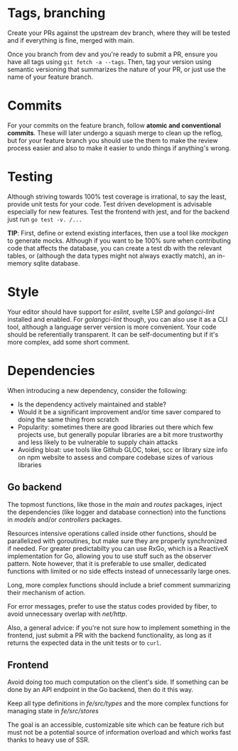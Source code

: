 # Tags, branching

Create your PRs against the upstream dev branch, where they will be tested and if everything is fine, merged with main.

Once you branch from dev and you're ready to submit a PR, ensure you have all tags using `git fetch -a --tags`. Then, tag your version using semantic versioning that summarizes the nature of your PR, or just use the name of your feature branch.

# Commits

For your commits on the feature branch, follow **atomic and conventional commits**. These will later undergo a squash merge to clean up the reflog, but for your feature branch you should use the them to make the review process easier and also to make it easier to undo things if anything's wrong.

# Testing

Although striving towards 100% test coverage is irrational, to say the least, provide unit tests for your code. Test driven development is advisable especially for new features. Test the frontend with jest, and for the backend just run `go test -v. /...`

  **TIP**: First, define or extend existing interfaces, then use a tool like _mockgen_ to generate mocks. Although if you want to be 100% sure when contributing code that affects the database, you can create a test db with the relevant tables, or (although the data types might not always exactly match), an in-memory sqlite database.

# Style

Your editor should have support for _eslint_, svelte LSP and _golangci-lint_ installed and enabled. For _golangci-lint_ though, you can also use it as a CLI tool, although a language server version is more convenient.
Your code should be referentially transparent. It can be self-documenting but if it's more complex, add some short comment.

# Dependencies

When introducing a new dependency, consider the following:

- Is the dependency actively maintained and stable?
- Would it be a significant improvement and/or time saver compared to doing the same thing from scratch
- Popularity: sometimes there are good libraries out there which few projects use, but generally popular libraries are a bit more trustworthy and less likely to be vulnerable to supply chain attacks
- Avoiding bloat: use tools like Github GLOC, tokei, scc or library size info on npm website to assess and compare codebase sizes of various libraries

## Go backend

The topmost functions, like those in the _main_ and _routes_ packages, inject the dependencies (like logger and database connection) into the functions in _models_ and/or _controllers_ packages.  

Resources intensive operations called inside other functions, should be parallelized with goroutines, but make sure they are properly synchronized if needed. For greater predictabilty you can use RxGo, which is a ReactiveX implementation for Go, allowing you to use stuff such as the observer pattern.
 Note however, that it is preferable to use smaller, dedicated functions with limited or no side effects instead of unnecessarily large ones.

Long, more complex functions should include a brief comment summarizing their mechanism of action.

For error messages, prefer to use the status codes provided by fiber, to avoid unnecessary overlap with _net/http_.

Also, a general advice: if you're not sure how to implement something in the frontend, 
just submit a PR with the backend functionality, as long as it returns the expected data 
in the unit tests or to `curl`.

## Frontend

Avoid doing too much computation on the client's side. If something can be done by an API endpoint in the Go backend, then do it this way.

Keep all type definitions in _fe/src/types_ and the more complex functions for managing state in _fe/src/stores_

The goal is an accessible, customizable site which can be feature rich but must not be a potential source of information overload and which works fast thanks to heavy use of SSR.
